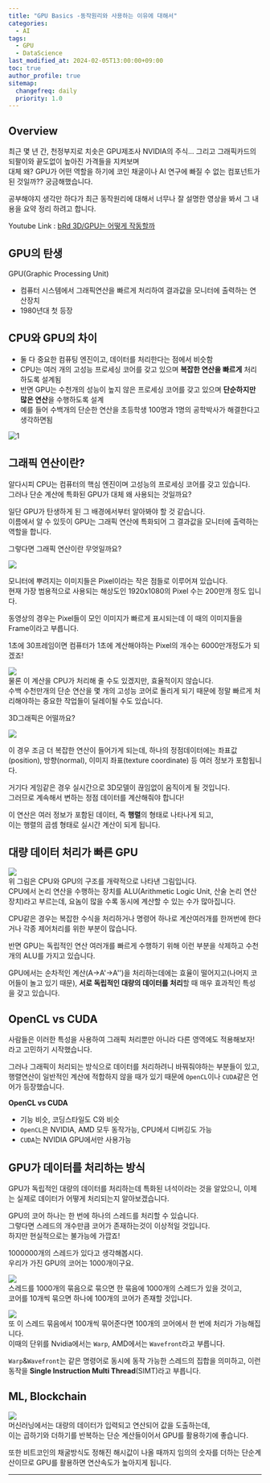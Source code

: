 ```yaml
---
title: "GPU Basics -동작원리와 사용하는 이유에 대해서"
categories:
  - AI
tags:
  - GPU
  - DataScience
last_modified_at: 2024-02-05T13:00:00+09:00
toc: true
author_profile: true
sitemap:
  changefreq: daily
  priority: 1.0
---
```


## Overview
최근 몇 년 간, 천정부지로 치솟은 GPU제조사 NVIDIA의 주식... 그리고 그래픽카드의 되팔이와 끝도없이 높아진 가격들을 지켜보며  
대체 왜? GPU가 어떤 역할을 하기에 코인 채굴이나 AI 연구에 빠질 수 없는 컴포넌트가 된 것일까?? 궁금해했습니다.  

공부해야지 생각만 하다가 최근 동작원리에 대해서 너무나 잘 설명한 영상을 봐서 그 내용을 요약 정리 하려고 합니다.  

Youtube Link : [bRd 3D/GPU는 어떻게 작동할까](https://youtu.be/ZdITviTD3VM?si=a5EvQ969z81ZMPTN)


## GPU의 탄생
GPU(Graphic Processing Unit)
- 컴퓨터 시스템에서 그래픽연산을 빠르게 처리하여 결과값을 모니터에 출력하는 연산장치
- 1980년대 첫 등장

## CPU와 GPU의 차이

- 둘 다 중요한 컴퓨팅 엔진이고, 데이터를 처리한다는 점에서 비슷함
- CPU는 여러 개의 고성능 프로세싱 코어를 갖고 있으며 **복잡한 연산을 빠르게** 처리하도록 설계됨
- 반면 GPU는 수천개의 성능이 높지 않은 프로세싱 코어를 갖고 있으며 **단순하지만 많은 연산**을 수행하도록 설계
- 예를 들어 수백개의 단순한 연산을 초등학생 100명과 1명의 공학박사가 해결한다고 생각하면됨

![1](https://raw.githubusercontent.com/GRuuuuu/hololy-img-repo/main/2024-02-05-gpu-basics.md/1.png)  

## 그래픽 연산이란?
알다시피 CPU는 컴퓨터의 핵심 엔진이며 고성능의 프로세싱 코어를 갖고 있습니다.  
그러나 단순 계산에 특화된 GPU가 대체 왜 사용되는 것일까요?  

일단 GPU가 탄생하게 된 그 배경에서부터 알아봐야 할 것 같습니다.  
이름에서 알 수 있듯이 GPU는 그래픽 연산에 특화되어 그 결과값을 모니터에 출력하는 역할을 합니다.  

그렇다면 그래픽 연산이란 무엇일까요?  

![](https://raw.githubusercontent.com/GRuuuuu/hololy-img-repo/main/2024-02-05-gpu-basics.md/2.jpg)   

모니터에 뿌려지는 이미지들은 Pixel이라는 작은 점들로 이루어져 있습니다.  
현재 가장 범용적으로 사용되는 해상도인 1920x1080의 Pixel 수는 200만개 정도 입니다.  

동영상의 경우는 Pixel들이 모인 이미지가 빠르게 표시되는데 이 때의 이미지들을 Frame이라고 부릅니다.  

1초에 30프레임이면 컴퓨터가 1초에 계산해야하는 Pixel의 개수는 6000만개정도가 되겠죠!  

![](https://raw.githubusercontent.com/GRuuuuu/hololy-img-repo/main/2024-02-05-gpu-basics.md/3.png)   
물론 이 계산을 CPU가 처리해 줄 수도 있겠지만, 효율적이지 않습니다.  
수백 수천만개의 단순 연산을 몇 개의 고성능 코어로 돌리게 되기 때문에 정말 빠르게 처리해야하는 중요한 작업들이 딜레이될 수도 있습니다.  

3D그래픽은 어떨까요?   

![](https://raw.githubusercontent.com/GRuuuuu/hololy-img-repo/main/2024-02-05-gpu-basics.md/4.jpg)   

이 경우 조금 더 복잡한 연산이 들어가게 되는데, 하나의 정점데이터에는 좌표값(position), 방향(normal), 이미지 좌표(texture coordinate) 등 여러 정보가 포함됩니다.  

거기다 게임같은 경우 실시간으로 3D모델이 끊임없이 움직이게 될 것입니다.  
그러므로 계속해서 변하는 정점 데이터를 계산해줘야 합니다!  

이 연산은 여러 정보가 포함된 데이터, 즉 **행렬**의 형태로 나타나게 되고,  
이는 행렬의 곱셈 형태로 실시간 계산이 되게 됩니다.  

## 대량 데이터 처리가 빠른 GPU
![](https://raw.githubusercontent.com/GRuuuuu/hololy-img-repo/main/2024-02-05-gpu-basics.md/5.png)     
위 그림은 CPU와 GPU의 구조를 개략적으로 나타낸 그림입니다.  
CPU에서 논리 연산을 수행하는 장치를 ALU(Arithmetic Logic Unit, 산술 논리 연산 장치)라고 부르는데, 요놈이 많을 수록 동시에 계산할 수 있는 수가 많아집니다.  

CPU같은 경우는 복잡한 수식을 처리하거나 명령어 하나로 계산여러개를 한꺼번에 한다거나 각종 제어처리를 위한 부분이 많습니다.  

반면 GPU는 독립적인 연산 여러개를 빠르게 수행하기 위해 이런 부분을 삭제하고 수천개의 ALU를 가지고 있습니다.  

GPU에서는 순차적인 계산(A->A'->A'')을 처리하는데에는 효율이 떨어지고(나머지 코어들이 놀고 있기 때문), **서로 독립적인 대량의 데이터를 처리**할 때 매우 효과적인 특성을 갖고 있습니다.  

## OpenCL vs CUDA
사람들은 이러한 특성을 사용하여 그래픽 처리뿐만 아니라 다른 영역에도 적용해보자! 라고 고민하기 시작했습니다.  

그러나 그래픽이 처리되는 방식으로 데이터를 처리하려니 바꿔줘야하는 부분들이 있고,  
행렬연산이 일반적인 계산에 적합하지 않을 때가 있기 때문에 
`OpenCL`이나 `CUDA`같은 언어가 등장했습니다.  

**OpenCL vs CUDA**  
- 기능 비슷, 코딩스타일도 C와 비슷
- `OpenCL`은 NVIDIA, AMD 모두 동작가능, CPU에서 디버깅도 가능
- `CUDA`는 NVIDIA GPU에서만 사용가능  

## GPU가 데이터를 처리하는 방식
GPU가 독립적인 대량의 데이터를 처리하는데 특화된 녀석이라는 것을 알았으니, 이제는 실제로 데이터가 어떻게 처리되는지 알아보겠습니다.  

GPU의 코어 하나는 한 번에 하나의 스레드를 처리할 수 있습니다.  
그렇다면 스레드의 개수만큼 코어가 존재하는것이 이상적일 것입니다.  
하지만 현실적으로는 불가능에 가깝죠!   

1000000개의 스레드가 있다고 생각해봅시다.  
우리가 가진 GPU의 코어는 1000개이구요.  

![](https://raw.githubusercontent.com/GRuuuuu/hololy-img-repo/main/2024-02-05-gpu-basics.md/7.png)     
스레드를 1000개의 묶음으로 묶으면 한 묶음에 1000개의 스레드가 있을 것이고,  
코어를 10개씩 묶으면 하나에 100개의 코어가 존재할 것입니다.  

![](https://raw.githubusercontent.com/GRuuuuu/hololy-img-repo/main/2024-02-05-gpu-basics.md/8.png)     
또 이 스레드 묶음에서 100개씩 묶어준다면 100개의 코어에서 한 번에 처리가 가능해집니다.  
이때의 단위를 Nvidia에서는 `Warp`, AMD에서는 `Wavefront`라고 부릅니다.  

`Warp`&`Wavefront`는 같은 명령어로 동시에 동작 가능한 스레드의 집합을 의미하고, 이런 동작을 **Single Instruction Multi Thread**(SIMT)라고 부릅니다.  

## ML, Blockchain

![](https://raw.githubusercontent.com/GRuuuuu/hololy-img-repo/main/2024-02-05-gpu-basics.md/6.png)     
머신러닝에서는 대량의 데이터가 입력되고 연산되어 값을 도출하는데,  
이는 곱하기와 더하기를 반복하는 단순 계산들이어서 GPU를 활용하기에 좋습니다.  

또한 비트코인의 채굴방식도 정해진 해시값이 나올 때까지 임의의 숫자를 더하는 단순계산이므로 GPU를 활용하면 연산속도가 높아지게 됩니다.  

----